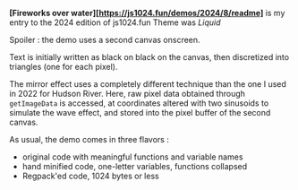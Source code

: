 **[Fireworks over water][https://js1024.fun/demos/2024/8/readme]** is my entry to the 2024 edition of js1024.fun
Theme was *Liquid*

Spoiler : the demo uses a second canvas onscreen.

Text is initially written as black on black on the canvas, then discretized into triangles (one for each pixel).

The mirror effect uses a completely different technique than the one I used in 2022 for Hudson River.
Here, raw pixel data obtained through `getImageData` is accessed, at coordinates altered with two sinusoids to simulate the wave effect, and stored into the pixel buffer of the second canvas.

As usual, the demo comes in three flavors :
 - original code with meaningful functions and variable names
 - hand minified code, one-letter variables, functions collapsed
 - Regpack'ed code, 1024 bytes or less
